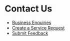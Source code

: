 # Contact Us

- [Business Enquiries](https://form.gov.sg/6086619c7be16c0012b35281)
- [Create a Service Request](https://jira.ship.gov.sg/servicedesk/customer/portal/11) 
- [Submit Feedback](https://form.gov.sg/#!/6086619c7be16c0012b35281)